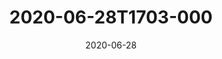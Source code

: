 ---
date: 2020-06-28
title: 2020-06-28T1703-000
hero: 2020/2020-06-28T1703-000.jpeg

# briefly describe the image…
alt: ''

# insert the closed caption text after the three-dash break…
# (include line-breaks, punctuation, and capitalization)
---